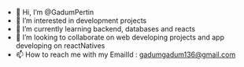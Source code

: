 - 👋 Hi, I’m @GadumPertin
- 👀 I’m interested in development projects
- 🌱 I’m currently learning backend, databases and reacts
- 💞️ I’m looking to collaborate on web developing projects and app developing on reactNatives 
- 📫 How to reach me with my EmailId : gadumgadum136@gmail.com

<!---
GadumPertin/GadumPertin is a ✨ special ✨ repository because its `README.md` (this file) appears on your GitHub profile.
You can click the Preview link to take a look at your changes.
--->

